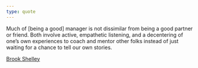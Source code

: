```yaml
---
type: quote
---
```


Much of [being a good] manager is not dissimilar from being a good partner or friend. Both involve active, empathetic listening, and a decentering of one’s own experiences to coach and mentor other folks instead of just waiting for a chance to tell our own stories. 

[Brook Shelley](https://www.brookshelley.com/posts/2020-11-12-two-weeks-as-a-manager/)